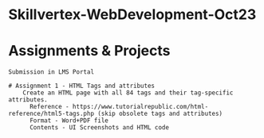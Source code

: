 # Skillvertex-WebDevelopment-Oct23
    
# Assignments & Projects
    Submission in LMS Portal
   
    # Assignment 1 - HTML Tags and attributes
        Create an HTML page with all 84 tags and their tag-specific attributes.
          Reference - https://www.tutorialrepublic.com/html-reference/html5-tags.php (skip obsolete tags and attributes)
          Format - Word+PDF file
          Contents - UI Screenshots and HTML code


